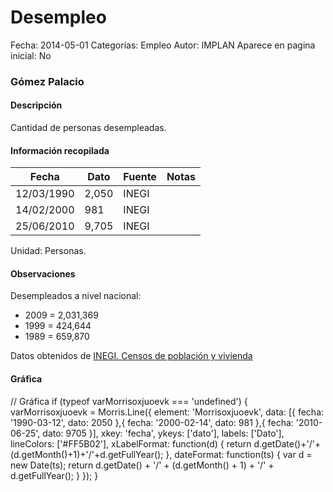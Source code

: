 Desempleo
=====

Fecha: 2014-05-01
Categorías: Empleo
Autor: IMPLAN
Aparece en pagina inicial: No

### Gómez Palacio

#### Descripción

Cantidad de personas desempleadas.

<!-- break -->

#### Información recopilada

<table class="table table-hover table-bordered matriz">
  <thead>
    <tr><th>Fecha</th><th>Dato</th><th>Fuente</th><th>Notas</th></tr>
  </thead>
  <tbody>
    <tr><td class="centrado">12/03/1990</td><td class="derecha">2,050</td><td>INEGI</td><td></td></tr>
    <tr><td class="centrado">14/02/2000</td><td class="derecha">981</td><td>INEGI</td><td></td></tr>
    <tr><td class="centrado">25/06/2010</td><td class="derecha">9,705</td><td>INEGI</td><td></td></tr>
  </tbody>
</table>

Unidad: Personas.

#### Observaciones

Desempleados a nivel nacional:

- 2009 = 2,031,369
- 1999 = 424,644
- 1989 = 659,870


Datos obtenidos de [INEGI. Censos de población y vivienda](http://www.inegi.org.mx/sistemas/consulta_resultados/iter2010.aspx?c=27329&s=est)

#### Gráfica

<div id="Morrisoxjuoevk" class="grafica"></div>
  // Gráfica
  if (typeof varMorrisoxjuoevk === 'undefined') {
    varMorrisoxjuoevk = Morris.Line({
      element: 'Morrisoxjuoevk',
      data: [{ fecha: '1990-03-12', dato: 2050 },{ fecha: '2000-02-14', dato: 981 },{ fecha: '2010-06-25', dato: 9705 }],
      xkey: 'fecha',
      ykeys: ['dato'],
      labels: ['Dato'],
      lineColors: ['#FF5B02'],
      xLabelFormat: function(d) { return d.getDate()+'/'+(d.getMonth()+1)+'/'+d.getFullYear(); },
      dateFormat: function(ts) { var d = new Date(ts); return d.getDate() + '/' + (d.getMonth() + 1) + '/' + d.getFullYear(); }
    });
  }
